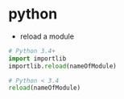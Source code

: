 # python
- reload a module
```python
# Python 3.4+
import importlib
importlib.reload(nameOfModule)

# Python < 3.4
reload(nameOfModule)
```
